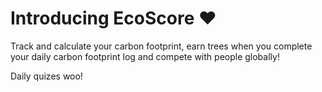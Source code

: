 # Introducing EcoScore ♥️

Track and calculate your carbon footprint, earn trees when you complete your daily carbon footprint log and compete with people globally!

Daily quizes
woo!
